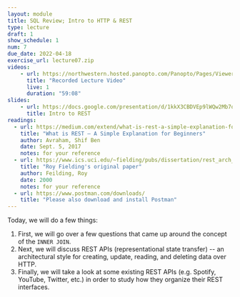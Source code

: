 ```yaml
---
layout: module
title: SQL Review; Intro to HTTP & REST
type: lecture
draft: 1
show_schedule: 1
num: 7
due_date: 2022-04-18
exercise_url: lecture07.zip
videos: 
    - url: https://northwestern.hosted.panopto.com/Panopto/Pages/Viewer.aspx?id=1a320376-af06-4ced-b817-ae27013301bc
      title: "Recorded Lecture Video"
      live: 1
      duration: "59:08"
slides:
    - url: https://docs.google.com/presentation/d/1kkX3CBDVEp9lWQw2Mb7o1_JFCcrmI_6bBXQYX6Rutcg/edit?usp=sharing
      title: Intro to REST
readings:
  - url: https://medium.com/extend/what-is-rest-a-simple-explanation-for-beginners-part-1-introduction-b4a072f8740f
    title: "What is REST — A Simple Explanation for Beginners"
    author: Avraham, Shif Ben 
    date: Sept. 5, 2017
    notes: for your reference
  - url: https://www.ics.uci.edu/~fielding/pubs/dissertation/rest_arch_style.htm
    title: "Roy Fielding's original paper"
    author: Feilding, Roy
    date: 2000
    notes: for your reference
  - url: https://www.postman.com/downloads/
    title: "Please also download and install Postman"
---
```


Today, we will do a few things: 
1. First, we will go over a few questions that came up around the concept of the `INNER JOIN`. 
1. Next, we will discuss REST APIs (representational state transfer) -- an architectural style for creating, update, reading, and deleting data over HTTP. 
1. Finally, we will take a look at some existing REST APIs (e.g. Spotify, YouTube, Twitter, etc.) in order to study how they organize their REST interfaces.